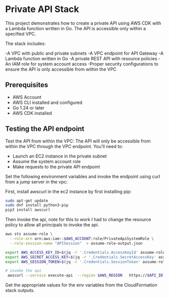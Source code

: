 # Private API Stack

This project demonstrates how to create a private API using AWS CDK with a Lambda function written in Go. The API is accessible only within a specified VPC.

The stack includes:

  -A VPC with public and private subnets
  -A VPC endpoint for API Gateway
  -A Lambda function written in Go
  -A private REST API with resource policies
  -An IAM role for system account access
  -Proper security configurations to ensure the API is only accessible from within the VPC

## Prerequisites

- AWS Account
- AWS CLI installed and configured
- Go 1.24 or later
- AWS CDK installed

## Testing the API endpoint

Test the API from within the VPC: The API will only be accessible from within the VPC through the VPC endpoint. You'll need to:

- Launch an EC2 instance in the private subnet
- Assume the system account role
- Make requests to the private API endpoint

Set the following environment variables and invoke the endpoint using curl from a jump server in the vpc:

First, install awscurl in the ec2 instance by first installing pip:

```bash
sudo apt-get update
sudo dnf install python3-pip
pip3 install awscurl
```

Then invoke the api, note for this to work I had to change the resource policy
to allow all principals to invoke the api.

```bash
aws sts assume-role \
  --role-arn arn:aws:iam::$AWS_ACCOUNT:role/PrivateApiSystemRole \
  --role-session-name "APISession"  > assume-role-output.json

export AWS_ACCESS_KEY_ID=$(jq -r '.Credentials.AccessKeyId' assume-role-output.json)
export AWS_SECRET_ACCESS_KEY=$(jq -r '.Credentials.SecretAccessKey' assume-role-output.json)
export AWS_SESSION_TOKEN=$(jq -r '.Credentials.SessionToken' assume-role-output.json)

# invoke the api
 awscurl --service execute-api  --region $AWS_REGION   https://$API_ID.execute-api.$AWS_REGION.amazonaws.com/prod/data?a=b
```

Get the appropriate values for the env variables from the CloudFormation stack outputs.
